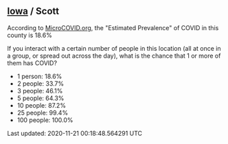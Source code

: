 
## [Iowa](/united-states/iowa) / Scott

According to [MicroCOVID.org](http://microcovid.org),
the "Estimated Prevalence" of COVID in this county is 18.6%

If you interact with a certain number of people in this location
(all at once in a group, or spread out across the day), what is the chance that
1 or more of them has COVID?

- 1 person: 18.6%
- 2 people: 33.7%
- 3 people: 46.1%
- 5 people: 64.3%
- 10 people: 87.2%
- 25 people: 99.4%
- 100 people: 100.0%

Last updated: 2020-11-21 00:18:48.564291 UTC
